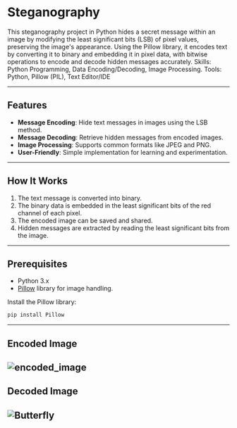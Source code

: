 # Steganography
This steganography project in Python hides a secret message within an image by modifying the least significant bits (LSB) of pixel values, preserving the image's appearance. Using the Pillow library, it encodes text by converting it to binary and embedding it in pixel data, with bitwise operations to encode and decode hidden messages accurately.
Skills: Python Programming, Data Encoding/Decoding, Image Processing.
Tools: Python, Pillow (PIL), Text Editor/IDE

---

## Features
- **Message Encoding**: Hide text messages in images using the LSB method.
- **Message Decoding**: Retrieve hidden messages from encoded images.
- **Image Processing**: Supports common formats like JPEG and PNG.
- **User-Friendly**: Simple implementation for learning and experimentation.

---

## How It Works
1. The text message is converted into binary.
2. The binary data is embedded in the least significant bits of the red channel of each pixel.
3. The encoded image can be saved and shared.
4. Hidden messages are extracted by reading the least significant bits from the image.

---

## Prerequisites
- Python 3.x
- [Pillow](https://pillow.readthedocs.io/en/stable/) library for image handling.

Install the Pillow library:
```bash
pip install Pillow
```
---
## Encoded Image
![encoded_image](https://github.com/user-attachments/assets/d4d033a7-7233-44c3-9930-85a2b8568db7)
---
## Decoded Image
![Butterfly](https://github.com/user-attachments/assets/2c715549-8626-41ec-b95f-efa40fa85d86)
---
